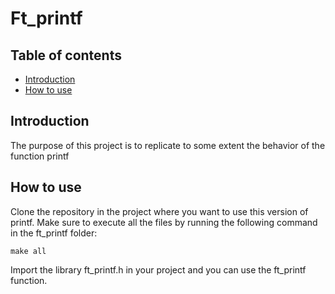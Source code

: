 # Ft_printf

## Table of contents
* [Introduction](#intro)
* [How to use](#command)

<a name="intro"></a>
## Introduction
The purpose of this project is to replicate to some extent the behavior of the function printf

<a name="command"></a>
## How to use
Clone the repository in the project where you want to use this version of printf.
Make sure to execute all the files by running the following command in the ft_printf folder:
```
make all
```
Import the library ft_printf.h in your project and you can use the ft_printf function.
